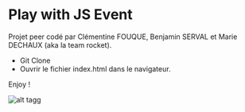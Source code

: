 # Play with JS Event

Projet peer codé par Clémentine FOUQUE, Benjamin SERVAL et Marie DECHAUX (aka la team rocket).

  * Git Clone 
  * Ouvrir le fichier index.html dans le navigateur.

Enjoy ! 

![alt tag](https://mcetv.fr/wp-content/uploads/2019/07/Poke%CC%81mon-Go-tout-savoir-sur-le%CC%81ve%CC%81nement-Team-Rocket-du-25-juillet-au-1er-aou%CC%82t-small.jpg)g